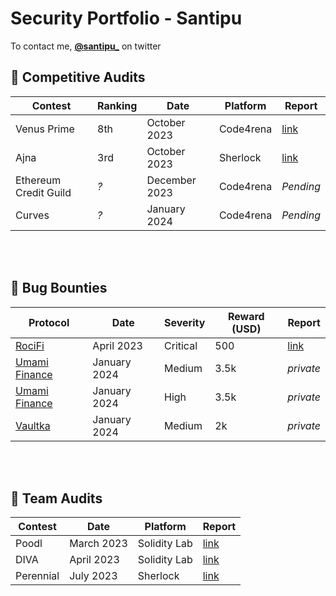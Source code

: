 # Security Portfolio - Santipu

To contact me, [**@santipu_**](https://twitter.com/santipu_) on twitter

## 🔎 Competitive Audits 

| Contest                | Ranking | Date          | Platform       | Report  |
|------------------------|---------|---------------|----------------|---------|
|  Venus Prime           | 8th     | October 2023  | Code4rena      |  [link](https://code4rena.com/reports/2023-09-venus)       |
|  Ajna                  | 3rd     | October 2023  | Sherlock       |  [link](https://audits.sherlock.xyz/contests/114/report)        |
|  Ethereum Credit Guild | _?_     | December 2023 | Code4rena      |  _Pending_              |
|  Curves                | _?_     | January 2024  | Code4rena      |  _Pending_                  |

<br><br>

## 🐞 Bug Bounties

| Protocol               | Date          | Severity    | Reward (USD)   | Report  |
|------------------------|---------------|--------------|--|---------|
|  [RociFi](https://defillama.com/protocol/rocifi)                  | April 2023    | Critical       | 500| [link](https://github.com/santipu03/audits/blob/main/bug-bounties/RociFi.md)       |
|  [Umami Finance](https://defillama.com/protocol/umami-finance)    | January 2024  | Medium  | 3.5k| _private_         |
|  [Umami Finance](https://defillama.com/protocol/umami-finance)    | January 2024  | High  | 3.5k| _private_         |
|  [Vaultka](https://defillama.com/protocol/vaultka)                | January 2024  | Medium  | 2k|_private_         |

<br><br>

## 👥 Team Audits

| Contest  | Date         | Platform      | Report  |
|----------|--------------|---------------|---------|
|  Poodl   |  March 2023  | Solidity Lab  |  [link](https://github.com/santipu03/audits/blob/main/team/Poodl.md)       |
|  DIVA    |  April 2023  | Solidity Lab  |  [link](https://github.com/santipu03/audits/blob/main/team/Diva.md)        |
|Perennial |  July 2023   | Sherlock      |  [link](https://audits.sherlock.xyz/contests/79/report)                    |
